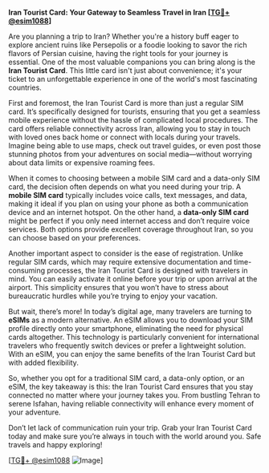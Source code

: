 **Iran Tourist Card: Your Gateway to Seamless Travel in Iran [[TG💪+ @esim1088](https://t.me/s/esim1088)]**

Are you planning a trip to Iran? Whether you're a history buff eager to explore ancient ruins like Persepolis or a foodie looking to savor the rich flavors of Persian cuisine, having the right tools for your journey is essential. One of the most valuable companions you can bring along is the **Iran Tourist Card**. This little card isn't just about convenience; it's your ticket to an unforgettable experience in one of the world's most fascinating countries.

First and foremost, the Iran Tourist Card is more than just a regular SIM card. It’s specifically designed for tourists, ensuring that you get a seamless mobile experience without the hassle of complicated local procedures. The card offers reliable connectivity across Iran, allowing you to stay in touch with loved ones back home or connect with locals during your travels. Imagine being able to use maps, check out travel guides, or even post those stunning photos from your adventures on social media—without worrying about data limits or expensive roaming fees.

When it comes to choosing between a mobile SIM card and a data-only SIM card, the decision often depends on what you need during your trip. A **mobile SIM card** typically includes voice calls, text messages, and data, making it ideal if you plan on using your phone as both a communication device and an internet hotspot. On the other hand, a **data-only SIM card** might be perfect if you only need internet access and don’t require voice services. Both options provide excellent coverage throughout Iran, so you can choose based on your preferences.

Another important aspect to consider is the ease of registration. Unlike regular SIM cards, which may require extensive documentation and time-consuming processes, the Iran Tourist Card is designed with travelers in mind. You can easily activate it online before your trip or upon arrival at the airport. This simplicity ensures that you won’t have to stress about bureaucratic hurdles while you’re trying to enjoy your vacation.

But wait, there’s more! In today’s digital age, many travelers are turning to **eSIMs** as a modern alternative. An eSIM allows you to download your SIM profile directly onto your smartphone, eliminating the need for physical cards altogether. This technology is particularly convenient for international travelers who frequently switch devices or prefer a lightweight solution. With an eSIM, you can enjoy the same benefits of the Iran Tourist Card but with added flexibility.

So, whether you opt for a traditional SIM card, a data-only option, or an eSIM, the key takeaway is this: the Iran Tourist Card ensures that you stay connected no matter where your journey takes you. From bustling Tehran to serene Isfahan, having reliable connectivity will enhance every moment of your adventure.

Don’t let lack of communication ruin your trip. Grab your Iran Tourist Card today and make sure you’re always in touch with the world around you. Safe travels and happy exploring!

[[TG💪+ @esim1088](https://t.me/s/esim1088) ![Image](https://i.postimg.cc/Y0z9fWf4/image.png)]